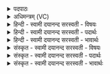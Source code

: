 <details><summary>पदपाठः</summary>

त्वाम्। अ॒ग्ने॒। वृ॒ण॒ते॒। ब्रा॒ह्म॒णाः। इ॒मे। शि॒वः। अ॒ग्ने॒। सं॒वर॑ण॒ इति॑ सं॒ऽवर॑णे। भ॒व॒। नः॒। स॒प॒त्न॒हेति॑ सपत्न॒ऽहा। नः॒। अ॒भि॒मा॒ति॒जिदित्य॑भिमाति॒ऽजित्। च॒। स्वे। गये॑। जा॒गृहि॒। अप्र॑युच्छ॒न्नित्यप्र॑ऽयुच्छन्। ३।
</details>

<details><summary>अधिमन्त्रम् (VC)</summary>

- अग्निर्देवता
- अग्निर्ऋषिः
- विराट्त्रिष्टुप्
- धैवतः
</details>

<details><summary>हिन्दी - स्वामी दयानन्द सरस्वती  - विषयः</summary>

जिज्ञासु लोगों को क्या करना चाहिये, इस विषय को अगले मन्त्र में कहा है ॥
</details>

<details><summary>हिन्दी - स्वामी दयानन्द सरस्वती  - पदार्थः</summary>

पदार्थान्वयभाषाः -  हे (अग्ने) तेजस्वी विद्वन् ! अग्नि के समान वर्तमान जो (इमे) ये (ब्राह्मणाः) ब्रह्मवेत्ता जन (त्वाम्) आप को (वृणते) स्वीकार करते हैं, उन के प्रति आप (संवरणे) सम्यक् स्वीकार करने में (शिवः) मङ्गलकारी (भव) हूजिये (नः) हमारे (सपत्नहा) शत्रुओं के दोषों के हननकर्त्ता हूजिये। हे (अग्ने) अग्निवत् प्रकाशमान ! (अप्रयुच्छन्) प्रमाद नहीं करते हुए (च) और (अभिमातिजित्) अभिमान को जीतनेवाले आप (स्वे) अपने (गये) घर में (जागृहि) जागो अर्थात् गृहकार्य करने में निद्रा आलस्यादि को छोड़ो (नः) हम को शीघ्र चेतन करो ॥३।
</details>

<details><summary>हिन्दी - स्वामी दयानन्द सरस्वती  - भावार्थः</summary>

भावार्थभाषाः -  जैसे विद्वान् लोग ब्रह्म को स्वीकार करके आनन्द मङ्गल को प्राप्त होते और दोषों को निर्मूल नष्ट कर देते हैं, वैसे जिज्ञासु लोग ब्रह्मवेत्ता विद्वानों को प्राप्त हो के आनन्द मङ्गल का आचरण करते हुए बुरे स्वभावों के मूल को नष्ट करें और आलस्य को छोड़ के विद्या की उन्नति किया करें ॥३ ॥
</details>

<details><summary>संस्कृत - स्वामी दयानन्द सरस्वती  - विषयः</summary>

जिज्ञासुभिः किं कर्त्तव्यमित्याह ॥
</details>

<details><summary>संस्कृत - स्वामी दयानन्द सरस्वती  - पदार्थः</summary>

पदार्थान्वयभाषाः -  अग्ने पावकवद्वर्त्तमान य इमे ब्राह्मणास्त्वां वृणते तान् प्रति त्वं संवरणे शिवो भव नोऽस्माकं सपत्नहा भव। हे अग्ने ! अप्रयुच्छन्नभिमातिजिच्च त्वं स्वे गये जागृहि, नोऽस्मांश्च जागृतान् कुरु ॥३ ॥
</details>

<details><summary>संस्कृत - स्वामी दयानन्द सरस्वती  - भावार्थः</summary>

भावार्थभाषाः -  यथा विद्वांसो ब्रह्म स्वीकृत्य मङ्गलमाप्नुवन्ति दोषान् घ्नन्ति तथा जिज्ञासवो ब्रह्मविदः प्राप्य मङ्गलाचरणाः सन्तः कुशीलतां घ्नन्त्वालस्यं विहाय विद्यामुन्नयन्तु च ॥३ ॥
</details>